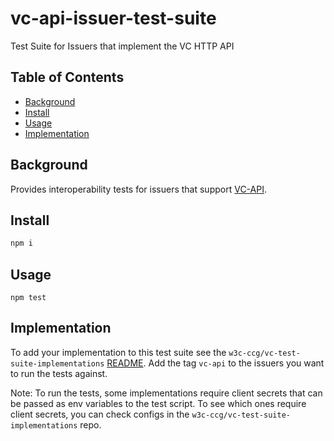 # vc-api-issuer-test-suite

Test Suite for Issuers that implement the VC HTTP API

## Table of Contents

- [Background](#background)
- [Install](#install)
- [Usage](#usage)
- [Implementation](#implementation)


## Background

Provides interoperability tests for issuers that support [VC-API](https://w3c-ccg.github.io/vc-api/).

## Install

```js
npm i
```

## Usage

```
npm test
```


## Implementation

To add your implementation to this test suite see the
`w3c-ccg/vc-test-suite-implementations` [README](https://github.com/w3c-ccg/vc-test-suite-implementations/blob/main/README.md). Add the tag `vc-api` to the issuers you want
to run the tests against.

Note: To run the tests, some implementations require client secrets that can be
passed as env variables to the test script. To see which ones require client
secrets, you can check configs in the `w3c-ccg/vc-test-suite-implementations`
repo.
